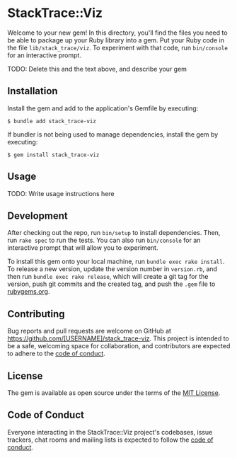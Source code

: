 # StackTrace::Viz

Welcome to your new gem! In this directory, you'll find the files you need to be able to package up your Ruby library into a gem. Put your Ruby code in the file `lib/stack_trace/viz`. To experiment with that code, run `bin/console` for an interactive prompt.

TODO: Delete this and the text above, and describe your gem

## Installation

Install the gem and add to the application's Gemfile by executing:

    $ bundle add stack_trace-viz

If bundler is not being used to manage dependencies, install the gem by executing:

    $ gem install stack_trace-viz

## Usage

TODO: Write usage instructions here

## Development

After checking out the repo, run `bin/setup` to install dependencies. Then, run `rake spec` to run the tests. You can also run `bin/console` for an interactive prompt that will allow you to experiment.

To install this gem onto your local machine, run `bundle exec rake install`. To release a new version, update the version number in `version.rb`, and then run `bundle exec rake release`, which will create a git tag for the version, push git commits and the created tag, and push the `.gem` file to [rubygems.org](https://rubygems.org).

## Contributing

Bug reports and pull requests are welcome on GitHub at https://github.com/[USERNAME]/stack_trace-viz. This project is intended to be a safe, welcoming space for collaboration, and contributors are expected to adhere to the [code of conduct](https://github.com/[USERNAME]/stack_trace-viz/blob/master/CODE_OF_CONDUCT.md).

## License

The gem is available as open source under the terms of the [MIT License](https://opensource.org/licenses/MIT).

## Code of Conduct

Everyone interacting in the StackTrace::Viz project's codebases, issue trackers, chat rooms and mailing lists is expected to follow the [code of conduct](https://github.com/[USERNAME]/stack_trace-viz/blob/master/CODE_OF_CONDUCT.md).
